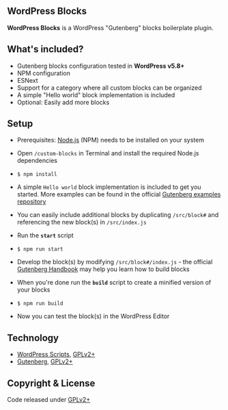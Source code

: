 ## WordPress Blocks

**WordPress Blocks** is a WordPress "Gutenberg" blocks boilerplate plugin.


## What's included?
* Gutenberg blocks configuration tested in **WordPress v5.8+**
* NPM configuration
* ESNext
* Support for a category where all custom blocks can be organized
* A simple "Hello world" block implementation is included
* Optional: Easily add more blocks


## Setup
* Prerequisites: [Node.js](https://nodejs.org) (NPM) needs to be installed on your system

* Open `/custom-blocks` in Terminal and install the required Node.js dependencies
* `$ npm install`
* A simple `Hello world` block implementation is included to get you started. More examples can be found in the official [Gutenberg examples repository](https://github.com/WordPress/gutenberg-examples)
* You can easily include additional blocks by duplicating `/src/block#` and referencing the new block(s) in `/src/index.js`
* Run the **`start`** script
* `$ npm run start`
* Develop the block(s) by modifying `/src/block#/index.js` - the official [Gutenberg Handbook](https://wordpress.org/gutenberg/handbook/designers-developers/developers/tutorials/block-tutorial/writing-your-first-block-type) may help you learn how to build blocks
* When you're done run the **`build`** script to create a minified version of your blocks
* `$ npm run build`
* Now you can test the block(s) in the WordPress Editor


## Technology

* [WordPress Scripts](https://github.com/WordPress/gutenberg/tree/master/packages/scripts), [GPLv2+](https://github.com/WordPress/gutenberg/blob/master/packages/scripts/package.json)
* [Gutenberg](https://wordpress.org/gutenberg/handbook/designers-developers/developers), [GPLv2+](https://github.com/WordPress/gutenberg/blob/master/LICENSE.md)


## Copyright & License

Code released under [GPLv2+](https://www.gnu.org/licenses/gpl-2.0.html)